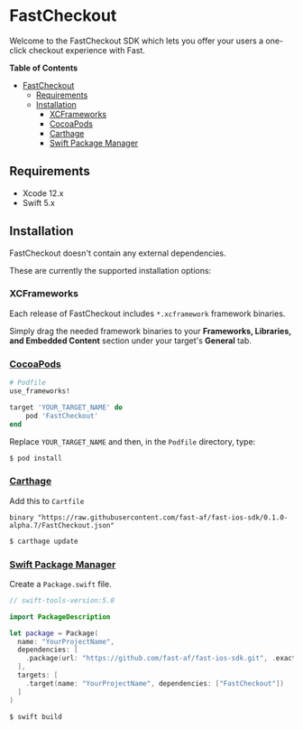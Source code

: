 # FastCheckout

Welcome to the FastCheckout SDK which lets you offer your users a one-click checkout experience with Fast.

**Table of Contents**

<!-- toc -->

- [FastCheckout](#fastcheckout)
  - [Requirements](#requirements)
  - [Installation](#installation)
    - [XCFrameworks](#xcframeworks)
    - [CocoaPods](#cocoapods)
    - [Carthage](#carthage)
    - [Swift Package Manager](#swift-package-manager)

<!-- tocstop -->

## Requirements

- Xcode 12.x
- Swift 5.x

## Installation

FastCheckout doesn't contain any external dependencies.

These are currently the supported installation options:

### XCFrameworks

Each release of FastCheckout includes `*.xcframework` framework binaries.

Simply drag the needed framework binaries to your **Frameworks, Libraries, and Embedded Content** section under your target's **General** tab.

### [CocoaPods](https://guides.cocoapods.org/using/using-cocoapods.html)

```ruby
# Podfile
use_frameworks!

target 'YOUR_TARGET_NAME' do
    pod 'FastCheckout'
end
```

Replace `YOUR_TARGET_NAME` and then, in the `Podfile` directory, type:

```bash
$ pod install
```

### [Carthage](https://github.com/Carthage/Carthage)

Add this to `Cartfile`

```
binary "https://raw.githubusercontent.com/fast-af/fast-ios-sdk/0.1.0-alpha.7/FastCheckout.json"
```

```bash
$ carthage update
```

### [Swift Package Manager](https://github.com/apple/swift-package-manager)

Create a `Package.swift` file.

```swift
// swift-tools-version:5.0

import PackageDescription

let package = Package(
  name: "YourProjectName",
  dependencies: [
    .package(url: "https://github.com/fast-af/fast-ios-sdk.git", .exact("0.1.0-alpha.7"))
  ],
  targets: [
    .target(name: "YourProjectName", dependencies: ["FastCheckout"])
  ]
)
```

```bash
$ swift build
```
